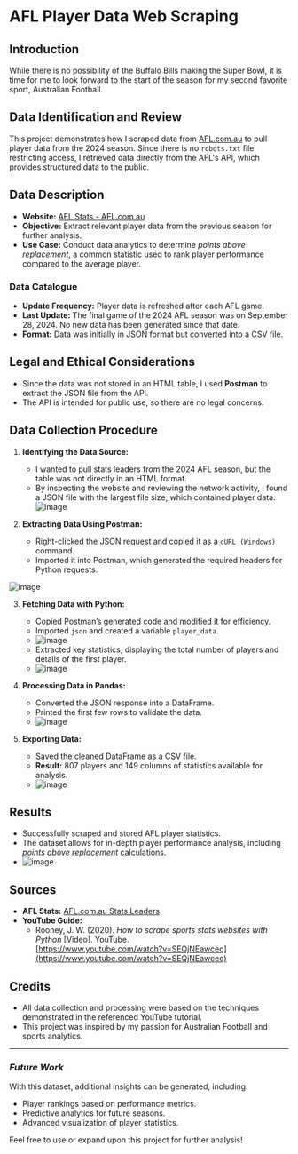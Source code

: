 # AFL Player Data Web Scraping

## Introduction
While there is no possibility of the Buffalo Bills making the Super Bowl, it is time for me to look forward to the start of the season for my second favorite sport, Australian Football.

## Data Identification and Review
This project demonstrates how I scraped data from [AFL.com.au](https://www.afl.com.au) to pull player data from the 2024 season. Since there is no `robots.txt` file restricting access, I retrieved data directly from the AFL's API, which provides structured data to the public.

## Data Description
- **Website:** [AFL Stats - AFL.com.au](https://www.afl.com.au/stats/leaders?category=Scoring&seasonId=62&roundId=-1&roundNumber=0&sortColumn=goals&sortDirection=descending&positions=All&teams=All&benchmarking=false&dataType=totals&playerOneId=null&playerTwoId=null)
- **Objective:** Extract relevant player data from the previous season for further analysis.
- **Use Case:** Conduct data analytics to determine *points above replacement*, a common statistic used to rank player performance compared to the average player.

### Data Catalogue
- **Update Frequency:** Player data is refreshed after each AFL game.
- **Last Update:** The final game of the 2024 AFL season was on September 28, 2024. No new data has been generated since that date.
- **Format:** Data was initially in JSON format but converted into a CSV file.

## Legal and Ethical Considerations
- Since the data was not stored in an HTML table, I used **Postman** to extract the JSON file from the API.
- The API is intended for public use, so there are no legal concerns.

## Data Collection Procedure
1. **Identifying the Data Source:**
   - I wanted to pull stats leaders from the 2024 AFL season, but the table was not directly in an HTML format.
   - By inspecting the website and reviewing the network activity, I found a JSON file with the largest file size, which contained player data.
![image](https://github.com/user-attachments/assets/e69a2d40-43bc-4694-b0b6-5d167364c0e1)



2. **Extracting Data Using Postman:**
   - Right-clicked the JSON request and copied it as a `cURL (Windows)` command.
   - Imported it into Postman, which generated the required headers for Python requests.

![image](https://github.com/user-attachments/assets/b01c9fb7-517e-44a3-944a-40a7e91ca4bc)


3. **Fetching Data with Python:**
   - Copied Postman’s generated code and modified it for efficiency.
   - Imported `json` and created a variable `player_data`.
   - ![image](https://github.com/user-attachments/assets/aadfae86-954c-40f5-96d6-f14fb5f6fe80)
   - Extracted key statistics, displaying the total number of players and details of the first player.
   - ![image](https://github.com/user-attachments/assets/bcf5bc43-0d7f-4bb1-bd9f-675f22c02669)



4. **Processing Data in Pandas:**
   - Converted the JSON response into a DataFrame.
   - Printed the first few rows to validate the data.
   - ![image](https://github.com/user-attachments/assets/e24b002e-a26f-4729-bb6a-be36965bb80a)


5. **Exporting Data:**
   - Saved the cleaned DataFrame as a CSV file.
   - **Result:** 807 players and 149 columns of statistics available for analysis.
   - ![image](https://github.com/user-attachments/assets/caed47e7-d5b9-44de-8dbd-3ca7ddfbc3f7)


## Results
- Successfully scraped and stored AFL player statistics.
- The dataset allows for in-depth player performance analysis, including *points above replacement* calculations.
- ![image](https://github.com/user-attachments/assets/cfc87890-4202-4a3e-9f6a-f336bbd1e739)


## Sources
- **AFL Stats:** [AFL.com.au Stats Leaders](https://www.afl.com.au/stats/leaders?category=Scoring&seasonId=62&roundId=-1&roundNumber=0&sortColumn=goals&sortDirection=descending&positions=All&teams=All&benchmarking=false&dataType=totals&playerOneId=null&playerTwoId=null)
- **YouTube Guide:**
  - Rooney, J. W. (2020). *How to scrape sports stats websites with Python* [Video]. YouTube.  
    [https://www.youtube.com/watch?v=SEQjNEawceo](https://www.youtube.com/watch?v=SEQjNEawceo)

## Credits
- All data collection and processing were based on the techniques demonstrated in the referenced YouTube tutorial.
- This project was inspired by my passion for Australian Football and sports analytics.

---

### *Future Work*
With this dataset, additional insights can be generated, including:
- Player rankings based on performance metrics.
- Predictive analytics for future seasons.
- Advanced visualization of player statistics.

Feel free to use or expand upon this project for further analysis!
